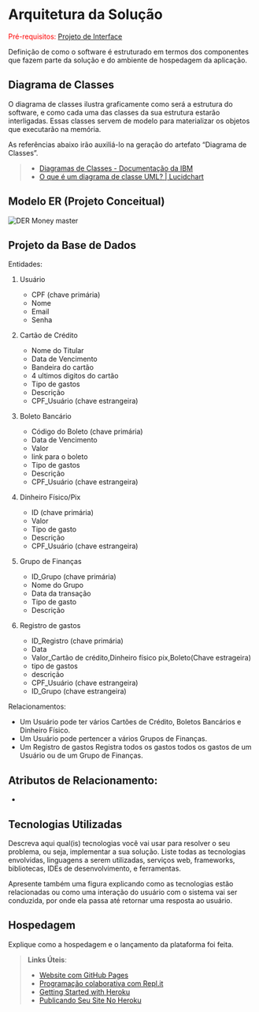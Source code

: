 # Arquitetura da Solução

<span style="color:red">Pré-requisitos: <a href="3-Projeto de Interface.md"> Projeto de Interface</a></span>

Definição de como o software é estruturado em termos dos componentes que fazem parte da solução e do ambiente de hospedagem da aplicação.

## Diagrama de Classes

O diagrama de classes ilustra graficamente como será a estrutura do software, e como cada uma das classes da sua estrutura estarão interligadas. Essas classes servem de modelo para materializar os objetos que executarão na memória.

As referências abaixo irão auxiliá-lo na geração do artefato “Diagrama de Classes”.

> - [Diagramas de Classes - Documentação da IBM](https://www.ibm.com/docs/pt-br/rational-soft-arch/9.6.1?topic=diagrams-class)
> - [O que é um diagrama de classe UML? | Lucidchart](https://www.lucidchart.com/pages/pt/o-que-e-diagrama-de-classe-uml)

## Modelo ER (Projeto Conceitual)

![DER Money master](https://github.com/ICEI-PUC-Minas-PMV-ADS/pmv-ads-2024-1-e2-proj-int-t9-pmv-ads-2024-1-e2-proj-gestaocontas/assets/145507947/0dd7f129-7f05-41bd-a7d4-ab2b9861b8ce)


## Projeto da Base de Dados
Entidades:
1. Usuário
   - CPF (chave primária)
   - Nome
   - Email
   - Senha

2. Cartão de Crédito
   - Nome do Titular
   - Data de Vencimento
   - Bandeira do cartão 
   - 4 ultimos digitos do cartão
   - Tipo de gastos
   - Descrição
   - CPF_Usuário (chave estrangeira)

3. Boleto Bancário
   - Código do Boleto (chave primária)
   - Data de Vencimento
   - Valor
   - link para o boleto
   - Tipo de gastos
   - Descrição
   - CPF_Usuário (chave estrangeira)

4. Dinheiro Físico/Pix
   - ID (chave primária)
   - Valor
   - Tipo de gasto
   - Descrição
   - CPF_Usuário (chave estrangeira)

5. Grupo de Finanças
   - ID_Grupo (chave primária)
   - Nome do Grupo
   - Data da transação
   - Tipo de gasto
   - Descrição

6. Registro de gastos
   - ID_Registro (chave primária)
   - Data
   - Valor_Cartão de crédito,Dinheiro físico pix,Boleto(Chave estrageira)
   - tipo de gastos
   - descrição
   - CPF_Usuário (chave estrangeira)
   - ID_Grupo (chave estrangeira)

Relacionamentos:
- Um Usuário pode ter vários Cartões de Crédito, Boletos Bancários e Dinheiro Físico.
- Um Usuário pode pertencer a vários Grupos de Finanças.
- Um Registro de gastos Registra todos os gastos todos os gastos de um Usuário ou de um Grupo de Finanças.

Atributos de Relacionamento:
- 
-


## Tecnologias Utilizadas

Descreva aqui qual(is) tecnologias você vai usar para resolver o seu problema, ou seja, implementar a sua solução. Liste todas as tecnologias envolvidas, linguagens a serem utilizadas, serviços web, frameworks, bibliotecas, IDEs de desenvolvimento, e ferramentas.

Apresente também uma figura explicando como as tecnologias estão relacionadas ou como uma interação do usuário com o sistema vai ser conduzida, por onde ela passa até retornar uma resposta ao usuário.

## Hospedagem

Explique como a hospedagem e o lançamento da plataforma foi feita.

> **Links Úteis**:
>
> - [Website com GitHub Pages](https://pages.github.com/)
> - [Programação colaborativa com Repl.it](https://repl.it/)
> - [Getting Started with Heroku](https://devcenter.heroku.com/start)
> - [Publicando Seu Site No Heroku](http://pythonclub.com.br/publicando-seu-hello-world-no-heroku.html)
